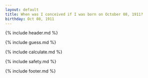 ```yaml
---
layout: default
title: When was I conceived if I was born on October 08, 1911?
birthday: Oct 08, 1911
---
```


{% include header.md %}

{% include guess.md %}

{% include calculate.md %}

{% include safety.md %}

{% include footer.md %}



